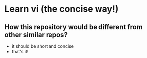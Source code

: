 # Learn vi (the concise way!)

## How this repository would be different from other similar repos?
- it should be short and concise
- that's it!
